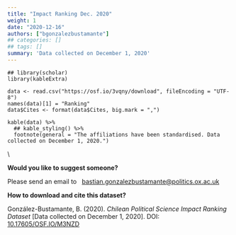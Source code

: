 ```yaml
---
title: "Impact Ranking Dec. 2020"
weight: 1
date: "2020-12-16"
authors: ["bgonzalezbustamante"]
## categories: []
## tags: []
summary: 'Data collected on December 1, 2020'
---
```


```{r echo = FALSE}
## library(scholar)
library(kableExtra)

data <- read.csv("https://osf.io/3vqny/download", fileEncoding = "UTF-8")
names(data)[1] = "Ranking"
data$Cites <- format(data$Cites, big.mark = ",")

kable(data) %>%
  ## kable_styling() %>%
  footnote(general = "The affiliations have been standardised. Data collected on December 1, 2020.")
```

\

**Would you like to suggest someone?**

Please send an email to <i class="fas fa-envelope"></i> &nbsp; bastian.gonzalezbustamante@politics.ox.ac.uk

**How to download and cite this dataset?**

González-Bustamante, B. (2020). *Chilean Political Science Impact Ranking Dataset* [Data collected on December 1, 2020]. DOI: [10.17605/OSF.IO/M3NZD](http://doi.org/10.17605/OSF.IO/M3NZD)

